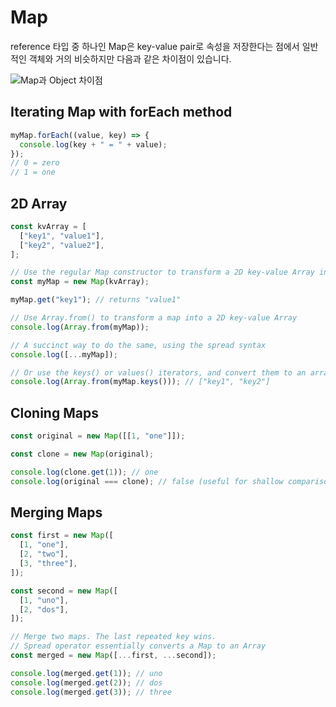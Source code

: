 # Map

reference 타입 중 하나인 Map은 key-value pair로 속성을 저장한다는 점에서 일반적인 객체와 거의 비슷하지만 다음과 같은 차이점이 있습니다.

<Image src="/image/javascript/map_object_diff.png" alt="Map과 Object 차이점"/>

## Iterating Map with forEach method

```js
myMap.forEach((value, key) => {
  console.log(key + " = " + value);
});
// 0 = zero
// 1 = one
```

## 2D Array

```js
const kvArray = [
  ["key1", "value1"],
  ["key2", "value2"],
];

// Use the regular Map constructor to transform a 2D key-value Array into a map
const myMap = new Map(kvArray);

myMap.get("key1"); // returns "value1"

// Use Array.from() to transform a map into a 2D key-value Array
console.log(Array.from(myMap));

// A succinct way to do the same, using the spread syntax
console.log([...myMap]);

// Or use the keys() or values() iterators, and convert them to an array
console.log(Array.from(myMap.keys())); // ["key1", "key2"]
```

## Cloning Maps

```js
const original = new Map([[1, "one"]]);

const clone = new Map(original);

console.log(clone.get(1)); // one
console.log(original === clone); // false (useful for shallow comparison)
```

## Merging Maps

```js
const first = new Map([
  [1, "one"],
  [2, "two"],
  [3, "three"],
]);

const second = new Map([
  [1, "uno"],
  [2, "dos"],
]);

// Merge two maps. The last repeated key wins.
// Spread operator essentially converts a Map to an Array
const merged = new Map([...first, ...second]);

console.log(merged.get(1)); // uno
console.log(merged.get(2)); // dos
console.log(merged.get(3)); // three
```
